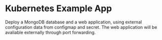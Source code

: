 # Kubernetes Example App

Deploy a MongoDB database and a web application, using external configuration data from configmap and secret. The web application will be avaliable externally through port forwarding.


